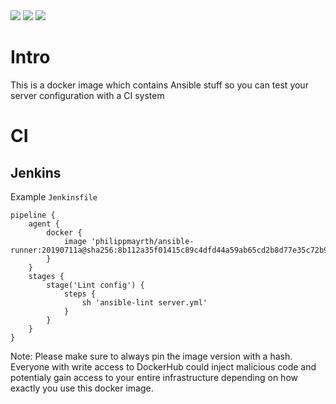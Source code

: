 <img src="https://img.shields.io/docker/cloud/build/philippmayrth/ansible-runner.svg?style=popout-square" >
<img src="https://img.shields.io/docker/pulls/philippmayrth/ansible-runner.svg?style=popout-square" >
<img src="https://img.shields.io/docker/stars/philippmayrth/ansible-runner.svg?style=popout-square" >

# Intro

This is a docker image which contains Ansible stuff so you can test your server configuration with a CI system


# CI

## Jenkins

Example `Jenkinsfile`

```
pipeline {
    agent {
        docker {
            image 'philippmayrth/ansible-runner:20190711a@sha256:8b112a35f01415c89c4dfd44a59ab65cd2b8d77e35c72b9b72daea4d320ced69'
        }
    }
    stages {
        stage('Lint config') {
            steps {
                sh 'ansible-lint server.yml'
            }
        }
    }
}
```

Note: Please make sure to always pin the image version with a hash. Everyone with write access to DockerHub could inject malicious code and potentialy gain access to your entire infrastructure depending on how exactly you use this docker image.
